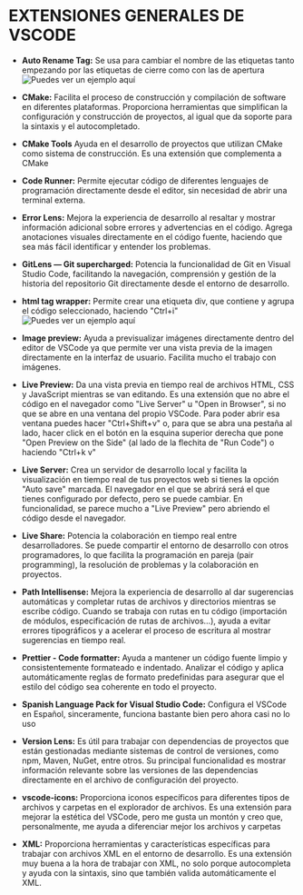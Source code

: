 # EXTENSIONES GENERALES DE VSCODE
- **Auto Rename Tag:** Se usa para cambiar el nombre de las etiquetas tanto empezando por las etiquetas de cierre como con las de apertura <br>
![Puedes ver un ejemplo aquí](https://github.com/CrisCorreaS/trucos-vscode/blob/main/Extensiones/Generales/Videos/auto-rename-tag.gif)

- **CMake:** Facilita el proceso de construcción y compilación de software en diferentes plataformas. Proporciona herramientas que simplifican la configuración y construcción de proyectos, al igual que da soporte para la sintaxis y el autocompletado.

- **CMake Tools** Ayuda en el desarrollo de proyectos que utilizan CMake como sistema de construcción. Es una extensión que complementa a CMake

- **Code Runner:** Permite ejecutar código de diferentes lenguajes de programación directamente desde el editor, sin necesidad de abrir una terminal externa.

- **Error Lens:** Mejora la experiencia de desarrollo al resaltar y mostrar información adicional sobre errores y advertencias en el código. Agrega anotaciones visuales directamente en el código fuente, haciendo que sea más fácil identificar y entender los problemas.

- **GitLens — Git supercharged:** Potencia la funcionalidad de Git en Visual Studio Code, facilitando la navegación, comprensión y gestión de la historia del repositorio Git directamente desde el entorno de desarrollo.

- **html tag wrapper:** Permite crear una etiqueta div, que contiene y agrupa el código seleccionado, haciendo "Ctrl+i" <br>
![Puedes ver un ejemplo aquí](https://github.com/CrisCorreaS/trucos-vscode/blob/main/Extensiones/Generales/Videos/html-tag-wrapper.gif)

- **Image preview:** Ayuda a previsualizar imágenes directamente dentro del editor de VSCode ya que permite ver una vista previa de la imagen directamente en la interfaz de usuario. Facilita mucho el trabajo con imágenes.

- **Live Preview:** Da una vista previa en tiempo real de archivos HTML, CSS y JavaScript mientras se van editando. Es una extensión que no abre el código en el navegador como "Live Server" u "Open in Browser", si no que se abre en una ventana del propio VSCode. Para poder abrir esa ventana puedes hacer "Ctrl+Shift+v" o, para que se abra una pestaña al lado, hacer click en el botón en la esquina superior derecha que pone "Open Preview on the Side" (al lado de la flechita de "Run Code") o  haciendo "Ctrl+k v"

- **Live Server:** Crea un servidor de desarrollo local y facilita la visualización en tiempo real de tus proyectos web si tienes la opción "Auto save" marcada. El navegador en el que se abrirá será el que tienes configurado por defecto, pero se puede cambiar. En funcionalidad, se parece mucho a "Live Preview" pero abriendo el código desde el navegador.

- **Live Share:** Potencia la colaboración en tiempo real entre desarrolladores. Se puede compartir el entorno de desarrollo con otros programadores, lo que facilita la programación en pareja (pair programming), la resolución de problemas y la colaboración en proyectos.

- **Path Intellisense:** Mejora la experiencia de desarrollo al dar sugerencias automáticas y completar rutas de archivos y directorios mientras se escribe código. Cuando se trabaja con rutas en tu código (importación de módulos, especificación de rutas de archivos...), ayuda a evitar errores tipográficos y a acelerar el proceso de escritura al mostrar sugerencias en tiempo real.

- **Prettier - Code formatter:** Ayuda a mantener un código fuente limpio y consistentemente formateado e indentado. Analizar el código y aplica automáticamente reglas de formato predefinidas para asegurar que el estilo del código sea coherente en todo el proyecto.

- **Spanish Language Pack for Visual Studio Code:** Configura el VSCode en Español, sinceramente, funciona bastante bien pero ahora casi no lo uso

- **Version Lens:** Es útil para trabajar con dependencias de proyectos que están gestionadas mediante sistemas de control de versiones, como npm, Maven, NuGet, entre otros. Su principal funcionalidad es mostrar información relevante sobre las versiones de las dependencias directamente en el archivo de configuración del proyecto.

- **vscode-icons:** Proporciona iconos específicos para diferentes tipos de archivos y carpetas en el explorador de archivos. Es una extensión para mejorar la estética del VSCode, pero me gusta un montón y creo que, personalmente, me ayuda a diferenciar mejor los archivos y carpetas

- **XML:** Proporciona herramientas y características específicas para trabajar con archivos XML en el entorno de desarrollo. Es una extensión muy buena a la hora de trabajar con XML, no solo porque autocompleta y ayuda con la sintaxis, sino que también valida automáticamente el XML.